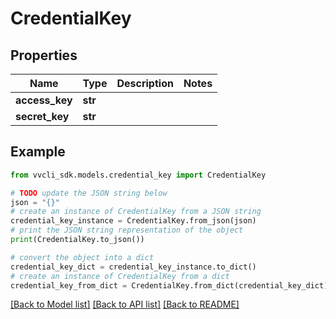 # CredentialKey


## Properties

Name | Type | Description | Notes
------------ | ------------- | ------------- | -------------
**access_key** | **str** |  | 
**secret_key** | **str** |  | 

## Example

```python
from vvcli_sdk.models.credential_key import CredentialKey

# TODO update the JSON string below
json = "{}"
# create an instance of CredentialKey from a JSON string
credential_key_instance = CredentialKey.from_json(json)
# print the JSON string representation of the object
print(CredentialKey.to_json())

# convert the object into a dict
credential_key_dict = credential_key_instance.to_dict()
# create an instance of CredentialKey from a dict
credential_key_from_dict = CredentialKey.from_dict(credential_key_dict)
```
[[Back to Model list]](../README.md#documentation-for-models) [[Back to API list]](../README.md#documentation-for-api-endpoints) [[Back to README]](../README.md)


